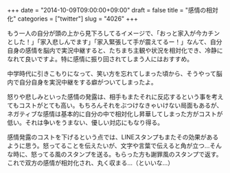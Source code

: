 +++
date = "2014-10-09T09:00:00+09:00"
draft = false
title = "感情の相対化"
categories = ["twitter"]
slug = "4026"
+++

もう一人の自分が頭の上から見下ろしてるイメージで、「おっと家入が今カチンとした！」「家入悲しんでます」「家入緊張して手が震えてるー！」なんて、自分自身の感情を脳内で実況中継すると、たちまち主観や状況を相対化でき、冷静になれて良いですよ。特に感情に振り回されてしまう人にはおすすめ。

中学時代に引きこもりになって、笑い方を忘れてしまった頃から、そうやって脳内で自分自身を実況中継をする癖がついてしまったよ。

怒りや悲しみといった感情の発露は、相手もまたそれに反応するという事を考えてもコストがとても高い。もちろんそれをぶつけなきゃいけない局面もあるが、ネガティブな感情は基本的に自分の中で相対化し昇華してしまった方がコストが低い。それは争いをうまない、優しい対応にもなり得る。

感情発露のコストを下げるという点では、LINEスタンプもまたその効果があるように思う。怒ってることを伝えたいが、文字や言葉で伝えると角が立つ…そんな時に、怒ってる風のスタンプを送る。もらった方も謝罪風のスタンプで返す。これで双方の感情が相対化され、丸く収まる…（といいな…）
